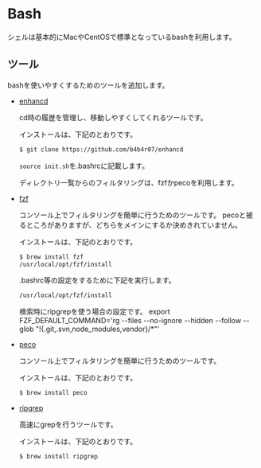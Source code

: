 # Bash

シェルは基本的にMacやCentOSで標準となっているbashを利用します。

## ツール

bashを使いやすくするためのツールを追加します。

- [enhancd](https://github.com/b4b4r07/enhancd)

	cd時の履歴を管理し、移動しやすくしてくれるツールです。

	インストールは、下記のとおりです。
	``` bash
	$ git clone https://github.com/b4b4r07/enhancd
	```
	`source init.sh`を.bashrcに記載します。

	ディレクトリ一覧からのフィルタリングは、fzfかpecoを利用します。

- [fzf](https://github.com/junegunn/fzf)

	コンソール上でフィルタリングを簡単に行うためのツールです。
	pecoと被るところがありますが、どちらをメインにするか決めきれていません。

	インストールは、下記のとおりです。
	``` bash
	$ brew install fzf
	/usr/local/opt/fzf/install
	```
	.bashrc等の設定をするために下記を実行します。
	``` bash
	/usr/local/opt/fzf/install
	```

	検索時にripgrepを使う場合の設定です。
    export FZF_DEFAULT_COMMAND='rg --files --no-ignore --hidden --follow --glob "!{.git,.svn,node_modules,vendor}/*"'

- [peco](https://github.com/peco/peco)

	コンソール上でフィルタリングを簡単に行うためのツールです。

	インストールは、下記のとおりです。
	``` bash
	$ brew install peco
	```

- [ripgrep](https://github.com/BurntSushi/ripgrep)

	高速にgrepを行うツールです。

	インストールは、下記のとおりです。
	``` bash
	$ brew install ripgrep
	```


